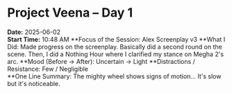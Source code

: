 # Project Veena – Day 1

**Date:** 2025-06-02  
**Start Time:** 10:48 AM 
**Focus of the Session: Alex Screenplay v3
**What I Did: Made progress on the screenplay. Basically did a second round on the scene. Then, I did a Nothing Hour where I clarified my stance on Megha 2's arc. 
**Mood (Before → After): Uncertain -> Light
**Distractions / Resistance: Few / Negligible   
**One Line Summary: The mighty wheel shows signs of motion... It's slow but it's noticeable. 